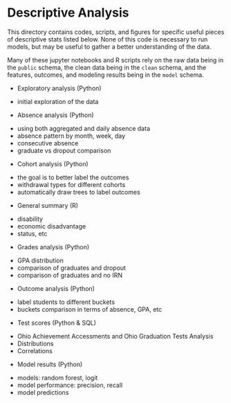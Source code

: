 # Descriptive Analysis

This directory contains codes, scripts, and figures for specific useful pieces of descriptive stats listed below. None of this code is necessary to run models, but may be useful to gather a better understanding of the data.

Many of these jupyter notebooks and R scripts rely on the raw data being in the `public` schema, the clean data being in the `clean` schema, and the features, outcomes, and modeling results being in the `model` schema.

* Exploratory analysis (Python)
 - initial exploration of the data 

* Absence analysis (Python)
 - using both aggregated and daily absence data
 - absence pattern by month, week, day
 - consecutive absence
 - graduate vs dropout comparison
 
* Cohort analysis (Python)
 - the goal is to better label the outcomes
 - withdrawal types for different cohorts
 - automatically draw trees to label outcomes

* General summary (R)
 - disability
 - economic disadvantage
 - status, etc

* Grades analysis (Python)
 - GPA distribution
 - comparison of graduates and dropout
 - comparison of graduates and no IRN

* Outcome analysis (Python)
 - label students to different buckets
 - buckets comparison in terms of absence, GPA, etc

* Test scores (Python & SQL)
 - Ohio Achievement Accessments and Ohio Graduation Tests Analysis
 - Distributions
 - Correlations

* Model results (Python)
 - models: random forest, logit
 - model performance: precision, recall
 - model predictions 
